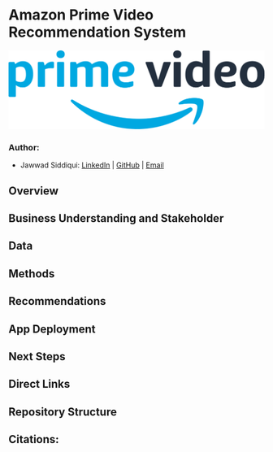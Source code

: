 # Amazon Prime Video Recommendation System

![img](./images/Amazon_Prime_Video_logo.png)

### Author:
- Jawwad Siddiqui:
[LinkedIn](https://www.linkedin.com/in/jsiddiqui85/) |
[GitHub](https://github.com/jsiddiqui85) |
[Email](jsiddiqui85@gmail.com)

## Overview 

## Business Understanding and Stakeholder

## Data

## Methods

## Recommendations

## App Deployment

## Next Steps

## Direct Links

## Repository Structure

## Citations:
